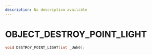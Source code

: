 ```yaml
---
description: No description available 
---
```


# OBJECT\_DESTROY_POINT_LIGHT

```cpp
void DESTROY_POINT_LIGHT(int _Unk0);
```
